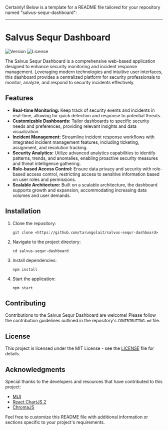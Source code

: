 Certainly! Below is a template for a README file tailored for your repository named "salvus-sequr-dashboard":

---

# Salvus Sequr Dashboard

![Version](https://img.shields.io/badge/version-1.0.0-blue.svg) ![License](https://img.shields.io/badge/license-MIT-green.svg)

The Salvus Sequr Dashboard is a comprehensive web-based application designed to enhance security monitoring and incident response management. Leveraging modern technologies and intuitive user interfaces, this dashboard provides a centralized platform for security professionals to monitor, analyze, and respond to security incidents effectively.

## Features

- **Real-time Monitoring:** Keep track of security events and incidents in real-time, allowing for quick detection and response to potential threats.
- **Customizable Dashboards:** Tailor dashboards to specific security needs and preferences, providing relevant insights and data visualization.
- **Incident Management:** Streamline incident response workflows with integrated incident management features, including ticketing, assignment, and resolution tracking.
- **Security Analytics:** Utilize advanced analytics capabilities to identify patterns, trends, and anomalies, enabling proactive security measures and threat intelligence gathering.
- **Role-based Access Control:** Ensure data privacy and security with role-based access control, restricting access to sensitive information based on user roles and permissions.
- **Scalable Architecture:** Built on a scalable architecture, the dashboard supports growth and expansion, accommodating increasing data volumes and user demands.

## Installation

1. Clone the repository:
   ```
   git clone <https://github.com/tarungolait/salvus-sequr-dashboard>
   ```
2. Navigate to the project directory:
   ```
   cd salvus-sequr-dashboard
   ```
3. Install dependencies:
   ```
   npm install
   ```
4. Start the application:
   ```
   npm start
   ```

## Contributing

Contributions to the Salvus Sequr Dashboard are welcome! Please follow the contribution guidelines outlined in the repository's `CONTRIBUTING.md` file.

## License

This project is licensed under the MIT License - see the [LICENSE](LICENSE) file for details.

## Acknowledgments

Special thanks to the developers and resources that have contributed to this project:

- [MUI](https://mui.com/)
- [React ChartJS 2](http://reactchartjs.github.io/react-chartjs-2/#/)
- [ChromaJS](https://gka.github.io/chroma.js/)



Feel free to customize this README file with additional information or sections specific to your project's requirements.